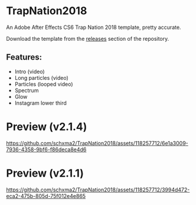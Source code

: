 # TrapNation2018

An Adobe After Effects CS6 Trap Nation 2018 template, pretty accurate.

Download the template from the [releases](https://github.com/schxma2/TrapNation2018/releases) section of the repository.

## Features:
- Intro (video)
- Long particles (video)
- Particles (looped video)
- Spectrum
- Glow
- Instagram lower third

# Preview (v2.1.4)

https://github.com/schxma2/TrapNation2018/assets/118257712/6e1a3009-7936-4358-9bf6-f86deca8e4d6


# Preview (v2.1.1)

https://github.com/schxma2/TrapNation2018/assets/118257712/3994d472-eca2-475b-805d-75f012e4e865


